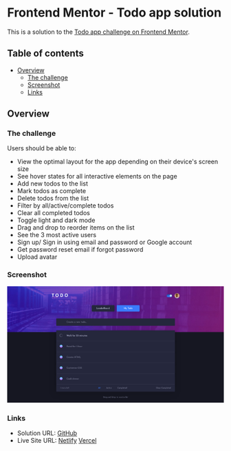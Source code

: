 # Frontend Mentor - Todo app solution

This is a solution to the [Todo app challenge on Frontend Mentor](https://www.frontendmentor.io/challenges/todo-app-Su1_KokOW).

## Table of contents

- [Overview](#overview)
  - [The challenge](#the-challenge)
  - [Screenshot](#screenshot)
  - [Links](#links)

## Overview

### The challenge

Users should be able to:

- View the optimal layout for the app depending on their device's screen size
- See hover states for all interactive elements on the page
- Add new todos to the list
- Mark todos as complete
- Delete todos from the list
- Filter by all/active/complete todos
- Clear all completed todos
- Toggle light and dark mode
- Drag and drop to reorder items on the list
- See the 3 most active users
- Sign up/ Sign in using email and password or Google account
- Get password reset email if forgot password
- Upload avatar

### Screenshot

![](./design/desktop-dark.png)

### Links

- Solution URL: [GitHub](https://github.com/xuanhung1509/todo-hub)
- Live Site URL: [Netlify](https://todo-hub-1509.netlify.app/) [Vercel](https://todo-hub-1509.vercel.app/)

